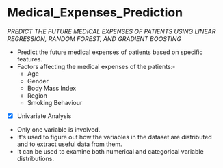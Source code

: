 # Medical_Expenses_Prediction
*PREDICT THE FUTURE MEDICAL EXPENSES OF PATIENTS USING LINEAR REGRESSION, RANDOM FOREST, AND GRADIENT BOOSTING*
- Predict the future medical expenses of patients based on specific features.
- Factors affecting the medical expenses of the patients:-
   - Age
   - Gender
   - Body Mass Index
   - Region
   - Smoking Behaviour	
   
- [x]  Univariate Analysis
  - Only one variable is involved. 
  - It's used to figure out how the variables in the dataset are distributed and to extract useful data from them.
  - It can be used to examine both numerical and categorical variable distributions.

